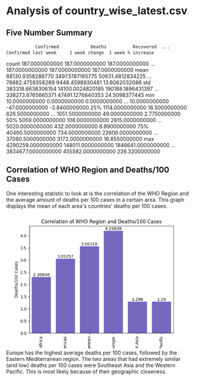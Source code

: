 # Analysis of country_wise_latest.csv
## Five Number Summary
               Confirmed            Deaths          Recovered  ...  Confirmed last week     1 week change  1 week % increase
count     187.0000000000    187.0000000000     187.0000000000  ...       187.0000000000    187.0000000000     187.0000000000
mean    88130.9358288770   3497.5187165775   50631.4812834225  ...     78682.4759358289   9448.4598930481      13.6062032086
std    383318.6638306154  14100.0024820185  190188.1896431397  ...    338273.6765665371  47491.1276840353      24.5098377445
min        10.0000000000      0.0000000000       0.0000000000  ...        10.0000000000    -47.0000000000      -3.8400000000
25%      1114.0000000000     18.5000000000     626.5000000000  ...      1051.5000000000     49.0000000000       2.7750000000
50%      5059.0000000000    108.0000000000    2815.0000000000  ...      5020.0000000000    432.0000000000       6.8900000000
75%     40460.5000000000    734.0000000000   22606.0000000000  ...     37080.5000000000   3172.0000000000      16.8550000000
max   4290259.0000000000 148011.0000000000 1846641.0000000000  ...   3834677.0000000000 455582.0000000000     226.3200000000

## Correlation of WHO Region and Deaths/100 Cases
One interesting statistic to look at is the correlation of the WHO Region and the average amount of deaths per 100 cases in a certain area. This graph displays the mean of each area's countries' deaths per 100 cases.
![Correlation of WHO Region and Deaths/100 Cases](./plots/plot1.png)
Europe has the highest average deaths per 100 cases, followed by the Eastern Mediterranean region. The two areas that had extremely similar (and low) deaths per 100 cases were Southeast Asia and the Western Pacific. This is most likely because of their geographic closeness.

## 